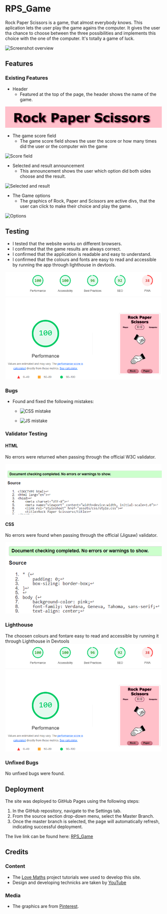 # RPS_Game

Rock Paper Scissors is a game, that almost everybody knows. This aplication lets the user play the game agains the computer. It gives the user tha chance to choose between the three possibilities and implements this choice with the one of the computer. It's totally a game of luck.

![Screenshot overview](assets/images/screenshot_generator.png)

## Features


### Existing Features

* Header
    - Featured at the top of the page, the header shows the name of the game.

![Header](assets/images/header.png)

* The game score field
    - The game score field shows the user the score or how many times did the user or the computer win the game

![Score field](assets/images/score.png)

* Selected and result announcement
    - This announcement shows the user which option did both sides choose and the result.

![Selected and result](assets/images/Result.png)

* The Game options
    - The graphics of Rock, Paper and Scissors are active divs, that the user can click to make their choice and play the game.

![Options](assets/images/options.png)

## Testing

- I tested that the website works on different browsers.
- I confirmed that the game results are always correct.
- I confirmed that the application is readable and easy to understand.
- I confirmed that the colours and fonts are easy to read and accessible by running the app through lighthouse in devtools.

![Lighthouse results](assets/images/lighthouse.png)

### Bugs
* Found and fixed the following mistakes:
    - ![CSS mistake](assets/images/css_mistake.png)

    - ![JS mistake](assets/images/js_mistake.png)



### Validator Testing

#### HTML

No errors were returned when passing through the official W3C validator.

![HTML Validator](assets/images/html_validator.png)

#### CSS

No errors were found when passing through the official (Jigsaw) validator.

![CSS Validator](assets/images/css_validator.png)

### Lighthouse
The choosen colours and fontare easy to read and accessible by running it through Lighthouse in Devtools 
![Lighthouse report](assets/images/lighthouse.png)

### Unfixed Bugs

No unfixed bugs were found.

## Deployment

The site was deployed to GitHub Pages using the following steps:

1. In the GitHub repository, navigate to the Settings tab.
2. From the source section drop-down menu, select the Master Branch.
3. Once the master branch is selected, the page will automatically refresh, indicating successful deployment.

The live link can be found here: [RPS_Game](https://desislavanaydenova.github.io/RPS_Game/)

## Credits

### Content

- The [Love Maths](https://learn.codeinstitute.net/courses/course-v1:CodeInstitute+LM101+2021_T1/courseware/2d651bf3f23e48aeb9b9218871912b2e/234519d86b76411aa181e76a55dabe70/) project tutorials wee used to develop this site.
- Design and developing technicks are taken by [YouTube](https://www.youtube.com/watch?v=jaVNP3nIAv0)
### Media

- The graphics are from [Pinterest](https://www.pinterest.de/).